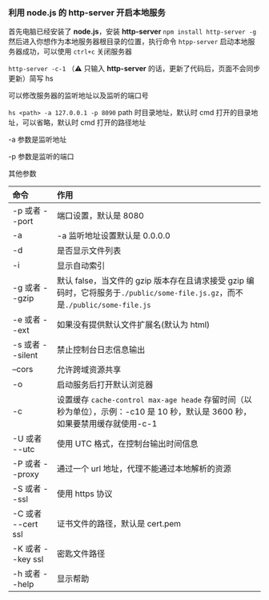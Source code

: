 ### 利用 node.js 的 http-server 开启本地服务

首先电脑已经安装了 **node.js**，安装 **http-server**
`npm install http-server -g`
然后进入你想作为本地服务器根目录的位置，执行命令 `htpp-server`
启动本地服务器成功，可以使用 `ctrl+c` 关闭服务器

`http-server -c-1` （⚠️ 只输入 **http-server** 的话，更新了代码后，页面不会同步更新）简写 hs

可以修改服务器的监听地址以及监听的端口号

`hs <path> -a 127.0.0.1 -p 8090`
path 时目录地址，默认时 cmd 打开的目录地址，可以省略，默认时 cmd 打开的路径地址

-a 参数是监听地址

-p 参数是监听的端口

其他参数

| 命令               | 作用                                                         |
| :----------------- | :----------------------------------------------------------- |
| -p 或者 --port     | 端口设置，默认是 8080                                        |
| -a                 | -a 监听地址设置默认是 0.0.0.0                                |
| -d                 | 是否显示文件列表                                             |
| -i                 | 显示自动索引                                                 |
| -g 或者 --gzip     | 默认 false，当文件的 gzip 版本存在且请求接受 gzip 编码时，它将服务于`./public/some-file.js.gz`，而不是`./public/some-file.js` |
| -e 或者 --ext      | 如果没有提供默认文件扩展名(默认为 html)                      |
| -s 或者 --silent   | 禁止控制台日志信息输出                                       |
| –cors              | 允许跨域资源共享                                             |
| -o                 | 启动服务后打开默认浏览器                                     |
| -c                 | 设置缓存 `cache-control max-age heade` 存留时间（以秒为单位），示例：-c10 是 10 秒，默认是 3600 秒，如果要禁用缓存就使用-c-1 |
| -U 或者 --utc      | 使用 UTC 格式，在控制台输出时间信息                          |
| -P 或者 --proxy    | 通过一个 url 地址，代理不能通过本地解析的资源                |
| -S 或者 --ssl      | 使用 https 协议                                              |
| -C 或者 --cert ssl | 证书文件的路径，默认是 cert.pem                              |
| -K 或者 --key ssl  | 密匙文件路径                                                 |
| -h 或者 --help     | 显示帮助                                                     |
